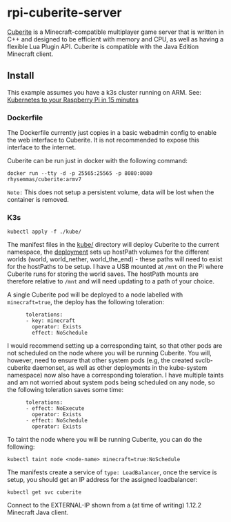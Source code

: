 # rpi-cuberite-server

[Cuberite](https://github.com/cuberite/cuberite) is a Minecraft-compatible multiplayer game server that is written in C++ and designed to be efficient with memory and CPU, as well as having a flexible Lua Plugin API. Cuberite is compatible with the Java Edition Minecraft client.

## Install

This example assumes you have a k3s cluster running on ARM. See: [Kubernetes to your Raspberry Pi in 15 minutes](https://medium.com/@alexellisuk/walk-through-install-kubernetes-to-your-raspberry-pi-in-15-minutes-84a8492dc95a)

### Dockerfile

The Dockerfile currently just copies in a basic webadmin config to enable the web interface to Cuberite. It is not recommended to expose this interface to the internet.

Cuberite can be run just in docker with the following command:

```
docker run --tty -d -p 25565:25565 -p 8080:8080 rhysemmas/cuberite:armv7
```

`Note:` This does not setup a persistent volume, data will be lost when the container is removed.

### K3s

```
kubectl apply -f ./kube/
```

The manifest files in the [kube/](./kube) directory will deploy Cuberite to the current namespace, the [deployment](./kube/deploy.yaml) sets up hostPath volumes for the different worlds (world, world_nether, world_the_end) - these paths will need to exist for the hostPaths to be setup. I have a USB mounted at `/mnt` on the Pi where Cuberite runs for storing the world saves. The hostPath mounts are therefore relative to `/mnt` and will need updating to a path of your choice.

A single Cuberite pod will be deployed to a node labelled with `minecraft=true`, the deploy has the following toleration:

```
      tolerations:
      - key: minecraft
        operator: Exists
        effect: NoSchedule
```

I would recommend setting up a corresponding taint, so that other pods are not scheduled on the node where you will be running Cuberite. You will, however, need to ensure that other system pods (e.g, the created svclb-cuberite daemonset, as well as other deployments in the kube-system namespace) now also have a corresponding toleration. I have multiple taints and am not worried about system pods being scheduled on any node, so the following toleration saves some time:

```
      tolerations:
      - effect: NoExecute
        operator: Exists
      - effect: NoSchedule
        operator: Exists
```

To taint the node where you will be running Cuberite, you can do the following:

```
kubectl taint node <node-name> minecraft=true:NoSchedule
```

The manifests create a service of `type: LoadBalancer`, once the service is setup, you should get an IP address for the assigned loadbalancer:

```
kubectl get svc cuberite
```

Connect to the EXTERNAL-IP shown from a (at time of writing) 1.12.2 Minecraft Java client.
